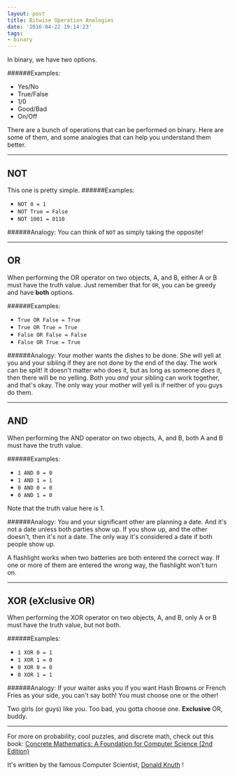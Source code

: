 ```yaml
---
layout: post
title: Bitwise Operation Analogies
date: '2016-04-22 19:14:23'
tags:
- binary
---
```


In binary, we have two options.

######Examples:
* Yes/No
* True/False
* 1/0
* Good/Bad
* On/Off

There are a bunch of operations that can be performed on binary. Here are some of them, and some analogies that can help you understand them better.

---
## NOT
This one is pretty simple.
######Examples:

* `NOT 0 = 1`
* `NOT True = False`
* `NOT 1001 = 0110`

######Analogy:
You can think of `NOT` as simply taking the opposite!

---
## OR
When performing the OR operator on two objects, A, and B, either A or B must have the truth value.
Just remember that for `OR`, you can be greedy and have **both** options.

######Examples:

* `True OR False = True`
* `True OR True = True`
* `False OR False = False`
* `False OR True = True`

######Analogy: 
Your mother wants the dishes to be done. She will yell at you and your sibling if they are not done by the end of the day. The work can be split! It doesn't matter who does it, but as long as someone *does* it, then there will be no yelling. Both you *and* your sibling can work together, and that's okay. The only way your mother will yell is if neither of you guys do them.

---
## AND
When performing the AND operator on two objects, A, and B, both A and B must have the truth value.

######Examples:
* `1 AND 0 = 0`
* `1 AND 1 = 1`
* `0 AND 0 = 0`
* `0 AND 1 = 0`

Note that the truth value here is 1.

######Analogy:
You and your significant other are planning a date. And it's not a date unless both parties show up. If you show up, and the other doesn't, then it's not a date. The only way it's considered a date if both people show up.

A flashlight works when two batteries are both entered the correct way. If one or more of them are entered the wrong way, the flashlight won't turn on.

---
## XOR (eXclusive OR)
When performing the XOR operator on two objects, A, and B, only A or B must have the truth value, but not both.

######Examples:
* `1 XOR 0 = 1`
* `1 XOR 1 = 0`
* `0 XOR 0 = 0`
* `0 XOR 1 = 1`


######Analogy:
If your waiter asks you if you want Hash Browns or French Fries as your side, you can't say both! You must choose one or the other!

Two girls (or guys) like you. Too bad, you gotta choose one. **Exclusive** OR, buddy.

---
For more on probability, cool puzzles, and discrete math, check out this book: 
<a  href="http://www.amazon.com/gp/product/0201558025/ref=as_li_tl?ie=UTF8&camp=1789&creative=9325&creativeASIN=0201558025&linkCode=as2&tag=raymondtaught-20&linkId=VYPGS3UB5GNPPMKI">Concrete Mathematics: A Foundation for Computer Science (2nd Edition)</a><img src="http://ir-na.amazon-adsystem.com/e/ir?t=raymondtaught-20&l=as2&o=1&a=0201558025" width="1" height="1" border="0" alt="" style="border:none !important; margin:0px !important;" />

It's written by the famous Computer Scientist, [Donald Knuth](https://en.wikipedia.org/wiki/Donald_Knuth) !


